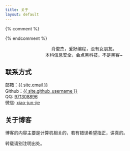 ```yaml
---
title: 关于
layout: default
---
```


{% comment %}
<!-- <img src="" class="img-circle img-responsive" title="{{ site.author }}"> -->
{% endcomment %}

<div class="img-responsive img-circle hedcut"></div>

<center>肖俊杰，爱好编程，没有女朋友。</center>
<center>本科信息安全，会点黑科技，不是黑客~</center>

<div class="row">
    <div class="col-md-6">
        <h2>联系方式</h2>
        <span><i class="icon-mail-alt"></i>邮箱：<a href="mailto:{{ site.email }}" target="_blank">{{ site.email }}</a></span><br>
        <span><i class="icon-github-circled"></i>Github：<a href="http://github.com/{{ site.github_username }}" target="_blank">{{ site.github_username }}</a></span><br>
        <span><i class="icon-qq"></i>QQ: <a href="http://wpa.qq.com/msgrd?V=1&Uin={{ site.qq_id }}" title="QQ" target="_blank">971308896</a></span><br>
        <span><i class="icon-wechat"></i>微信: <a href="#" title="wechat" target="_blank">xiao-jun-jie</a></span><br>
    </div>
    <div class="col-md-6">
        <h2>关于博客</h2>
        <p>博客的内容主要是计算机相关的，若有错误希望指正，讲真的。</p>
        <p>转载请别注明出处。</p>
    </div>
</div>
